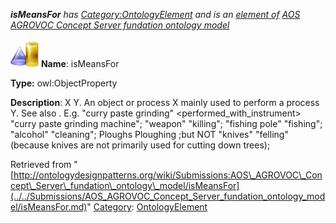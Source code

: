 ___isMeansFor__ has [Category:OntologyElement](../../Category/OntologyElement.md "Category:OntologyElement") and is an [element of](../../Property/ElementOf.md "Property:ElementOf") [AOS AGROVOC Concept Server fundation ontology model](../../Submissions/AOS_AGROVOC_Concept_Server_fundation_ontology_model.md "Submissions:AOS AGROVOC Concept Server fundation ontology model")_


  




[![ObjectProperty](../../images/thumb/c/c3/ObjectProperty.gif/45px-ObjectProperty.gif)](../../Image/ObjectProperty.gif.md "ObjectProperty")
__Name__: isMeansFor 


__Type:__ owl:ObjectProperty 


__Description__: X <isMeans for> Y. An object or process X mainly used to perform a process Y. See also <used as>. E.g. "curry paste grinding" <performed\_with\_instrument> "curry paste grinding machine"; "weapon" <is means for> "killing"; "fishing pole" <is means for> "fishing"; "alcohol" <is means for> "cleaning"; Ploughs <is means for> Ploughing ;but NOT "knives" <is means for> "felling" (because knives are not primarily used for cutting down trees); 





Retrieved from "[http://ontologydesignpatterns.org/wiki/Submissions:AOS\_AGROVOC\_Concept\_Server\_fundation\_ontology\_model/isMeansFor](../../Submissions/AOS_AGROVOC_Concept_Server_fundation_ontology_model/isMeansFor.md)"
 [Category](http://ontologydesignpatterns.org/wiki/Special:Categories "Special:Categories"): [OntologyElement](../../Category/OntologyElement.md "Category:OntologyElement")